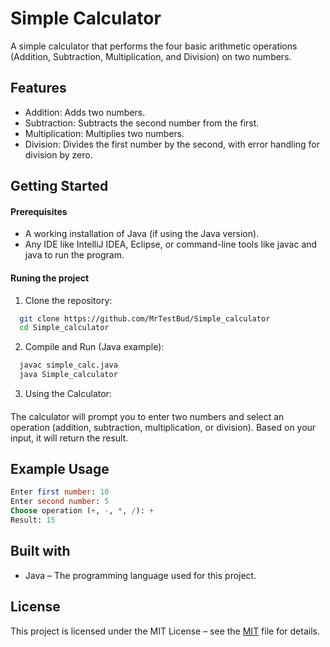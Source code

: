 
# Simple Calculator

A simple calculator that performs the four basic arithmetic operations (Addition, Subtraction, Multiplication, and Division) on two numbers.
## Features

- Addition: Adds two numbers.
- Subtraction: Subtracts the second number from the first.
- Multiplication: Multiplies two numbers.
- Division: Divides the first number by the second, with error handling for division by zero.

## Getting Started

#### Prerequisites
- A working installation of Java (if using the Java version).
- Any IDE like IntelliJ IDEA, Eclipse, or command-line tools like javac and java to run the program. 

#### Runing the project

 1) Clone the repository:
```bash
  git clone https://github.com/MrTestBud/Simple_calculator
  cd Simple_calculator
```
2) Compile and Run (Java example):

```bash
  javac simple_calc.java
  java Simple_calculator
```
3) Using the Calculator:
####
The calculator will prompt you to enter two numbers and select an operation (addition, subtraction, multiplication, or division). Based on your input, it will return the result.


## Example Usage
```sql
Enter first number: 10
Enter second number: 5
Choose operation (+, -, *, /): +
Result: 15
```
## Built with
- Java – The programming language used for this project.

## License

This project is licensed under the MIT License – see the [MIT](https://choosealicense.com/licenses/mit/) file for details.

